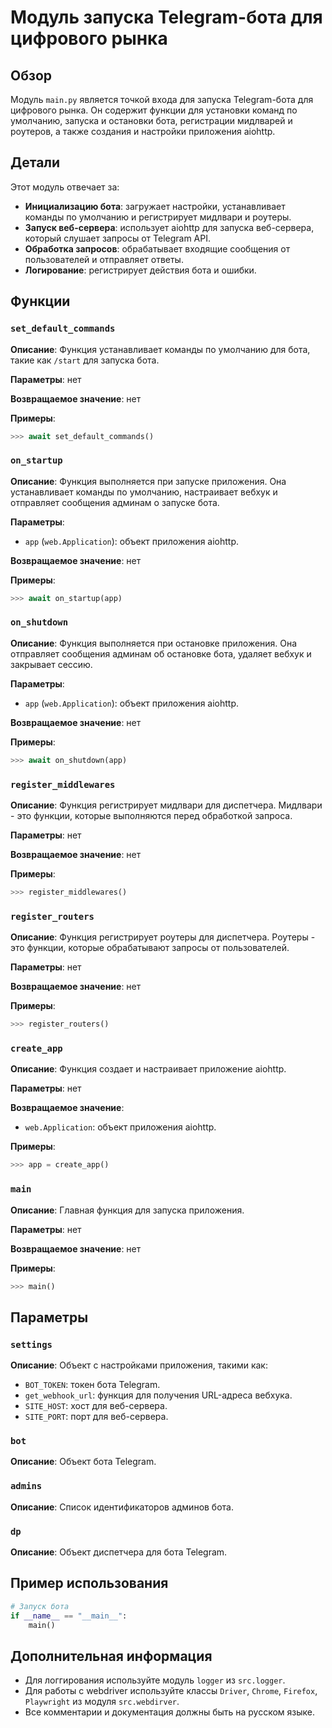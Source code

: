 # Модуль запуска Telegram-бота для цифрового рынка

## Обзор

Модуль `main.py` является точкой входа для запуска Telegram-бота для цифрового рынка. Он содержит функции для установки команд по умолчанию, запуска и остановки бота, регистрации мидлварей и роутеров, а также создания и настройки приложения aiohttp.

## Детали

Этот модуль отвечает за:

- **Инициализацию бота**:  загружает настройки, устанавливает команды по умолчанию и регистрирует мидлвари и роутеры.
- **Запуск веб-сервера**:  использует aiohttp для запуска веб-сервера, который слушает запросы от Telegram API.
- **Обработка запросов**:  обрабатывает входящие сообщения от пользователей и отправляет ответы.
- **Логирование**:  регистрирует действия бота и ошибки.

##  Функции

### `set_default_commands`

**Описание**:  Функция устанавливает команды по умолчанию для бота, такие как `/start` для запуска бота.

**Параметры**:  нет

**Возвращаемое значение**:  нет

**Примеры**:

```python
>>> await set_default_commands()
```

### `on_startup`

**Описание**:  Функция выполняется при запуске приложения. Она устанавливает команды по умолчанию, настраивает вебхук и отправляет сообщения админам о запуске бота.

**Параметры**:

- `app` (`web.Application`): объект приложения aiohttp.

**Возвращаемое значение**:  нет

**Примеры**:

```python
>>> await on_startup(app)
```

### `on_shutdown`

**Описание**:  Функция выполняется при остановке приложения. Она отправляет сообщения админам об остановке бота, удаляет вебхук и закрывает сессию.

**Параметры**:

- `app` (`web.Application`): объект приложения aiohttp.

**Возвращаемое значение**:  нет

**Примеры**:

```python
>>> await on_shutdown(app)
```

### `register_middlewares`

**Описание**:  Функция регистрирует мидлвари для диспетчера. Мидлвари - это функции, которые выполняются перед обработкой запроса.

**Параметры**:  нет

**Возвращаемое значение**:  нет

**Примеры**:

```python
>>> register_middlewares()
```

### `register_routers`

**Описание**:  Функция регистрирует роутеры для диспетчера. Роутеры - это функции, которые обрабатывают запросы от пользователей.

**Параметры**:  нет

**Возвращаемое значение**:  нет

**Примеры**:

```python
>>> register_routers()
```

### `create_app`

**Описание**:  Функция создает и настраивает приложение aiohttp. 

**Параметры**:  нет

**Возвращаемое значение**:

- `web.Application`: объект приложения aiohttp.

**Примеры**:

```python
>>> app = create_app()
```

### `main`

**Описание**:  Главная функция для запуска приложения. 

**Параметры**:  нет

**Возвращаемое значение**:  нет

**Примеры**:

```python
>>> main()
```

##  Параметры

### `settings`

**Описание**:  Объект с настройками приложения, такими как:

- `BOT_TOKEN`:  токен бота Telegram.
- `get_webhook_url`:  функция для получения URL-адреса вебхука.
- `SITE_HOST`:  хост для веб-сервера.
- `SITE_PORT`:  порт для веб-сервера.

### `bot`

**Описание**:  Объект бота Telegram.

### `admins`

**Описание**:  Список идентификаторов админов бота.

### `dp`

**Описание**:  Объект диспетчера для бота Telegram.

##  Пример использования

```python
# Запуск бота
if __name__ == "__main__":
    main()
```

##  Дополнительная информация

- Для логгирования используйте модуль `logger` из `src.logger`.
- Для работы с webdriver используйте классы `Driver`, `Chrome`, `Firefox`, `Playwright` из модуля `src.webdirver`.
- Все комментарии и документация должны быть на русском языке.